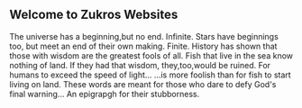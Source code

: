## Welcome to Zukros Websites



The universe has a beginning,but no end.
Infinite.
Stars have beginnings too,
but meet an end of their own making.
Finite.
History has shown that those
with wisdom are the greatest fools of all.
Fish that live in the sea know nothing of land.
If they had that wisdom,
they,too,would be ruined.
For humans to exceed the speed of light...
...is more foolish than for fish to start living on land.
These words are meant for those who dare to defy God's final warning...
An epigrapgh for their stubborness.

